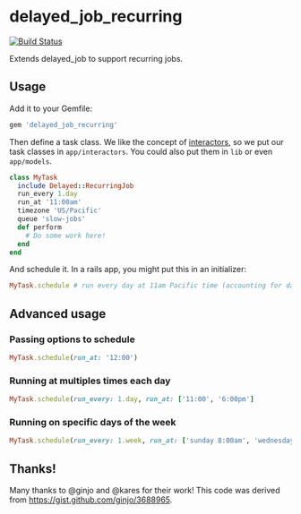 # delayed\_job\_recurring
[![Build Status](https://travis-ci.org/amitree/delayed_job_recurring.svg)](https://travis-ci.org/amitree/delayed_job_recurring)

Extends delayed\_job to support recurring jobs.

## Usage

Add it to your Gemfile:

```ruby
gem 'delayed_job_recurring'
```

Then define a task class.  We like the concept of
[interactors](http://eng.joingrouper.com/blog/2014/03/03/rails-the-missing-parts-interactors),
so we put our task classes in `app/interactors`.  You could also put them in `lib` or even `app/models`.

```ruby
class MyTask
  include Delayed::RecurringJob
  run_every 1.day
  run_at '11:00am'
  timezone 'US/Pacific'
  queue 'slow-jobs'
  def perform
    # Do some work here!
  end
end
```

And schedule it. In a rails app, you might put this in an initializer:

```ruby
MyTask.schedule # run every day at 11am Pacific time (accounting for daylight savings)
```

## Advanced usage

### Passing options to schedule

```ruby
MyTask.schedule(run_at: '12:00')
```

### Running at multiples times each day

```ruby
MyTask.schedule(run_every: 1.day, run_at: ['11:00', '6:00pm']
```

### Running on specific days of the week

```ruby
MyTask.schedule(run_every: 1.week, run_at: ['sunday 8:00am', 'wednesday 8:00am'])
```

## Thanks!

Many thanks to @ginjo and @kares for their work!  This code was derived from https://gist.github.com/ginjo/3688965.
